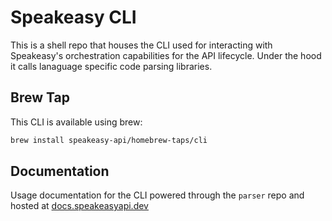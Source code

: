 # Speakeasy CLI 

This is a shell repo that houses the CLI used for interacting with Speakeasy's orchestration capabilities for the API lifecycle. Under the hood it calls lanaguage specific code parsing libraries.   

## Brew Tap
This CLI is available using brew: 

```bash
brew install speakeasy-api/homebrew-taps/cli
```

## Documentation
Usage documentation for the CLI powered through the `parser` repo and hosted at [docs.speakeasyapi.dev](docs.speakeasyapi.dev) 
